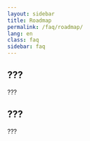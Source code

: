 ```yaml
---
layout: sidebar
title: Roadmap
permalink: /faq/roadmap/
lang: en
class: faq
sidebar: faq
---
```


## ???

???


## ???

???
